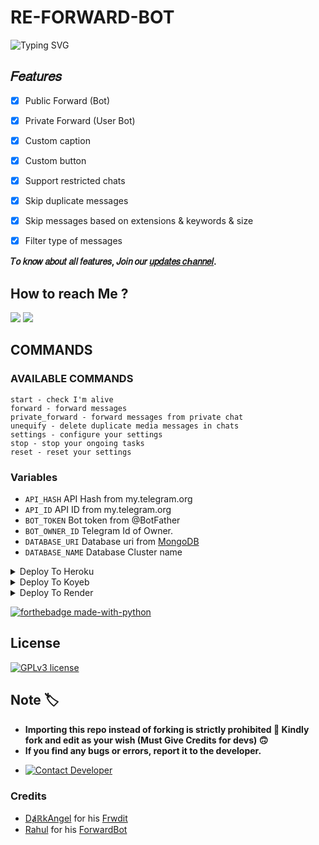 # RE-FORWARD-BOT

![Typing SVG](https://readme-typing-svg.herokuapp.com/?lines=𝑊𝑒𝑙𝑐𝑜𝑚𝑒+𝑇𝑜+RE-Forward-Bot-!;𝐶𝑟𝑒𝑎𝑡𝑒𝑑+𝑏𝑦+ʀᴀᴊᴀ+ᠰ+TɢX!;𝐴+𝑝𝑜𝑤𝑒𝑟𝑓𝑢𝑙+forward+𝐵𝑜𝑡!)



## 𝐹𝑒𝑎𝑡𝑢𝑟𝑒𝑠
- [x] Public Forward (Bot)
- [x] Private Forward (User Bot)
- [x] Custom caption
- [x] Custom button
- [x] Support restricted chats
- [x] Skip duplicate messages
- [x] Skip messages based on extensions & keywords & size
- [x] Filter type of messages


<b>𝑇𝑜 𝑘𝑛𝑜𝑤 𝑎𝑏𝑜𝑢𝑡 𝑎𝑙𝑙 𝑓𝑒𝑎𝑡𝑢𝑟𝑒𝑠, 𝐽𝑜𝑖𝑛 𝑜𝑢𝑟 <a href='https://t.me/Bullet_Updates'>𝑢𝑝𝑑𝑎𝑡𝑒𝑠 𝑐ℎ𝑎𝑛𝑛𝑒𝑙</a>.</b>

## How to reach Me ?
<a href="https://t.me/Bullet_Updates"><img src="https://img.shields.io/badge/Join-Telegram%20Channel-red.svg?logo=Telegram"></a>
<a href="https://t.me/Bullet_Updates"><img src="https://img.shields.io/badge/Join-Telegram%20Group-blue.svg?logo=telegram"></a>

## COMMANDS
### AVAILABLE COMMANDS 
```
start - check I'm alive 
forward - forward messages
private_forward - forward messages from private chat
unequify - delete duplicate media messages in chats
settings - configure your settings
stop - stop your ongoing tasks
reset - reset your settings

```

### Variables

* `API_HASH` API Hash from my.telegram.org
* `API_ID` API ID from my.telegram.org
* `BOT_TOKEN` Bot token from @BotFather
* `BOT_OWNER_ID` Telegram Id of Owner.
* `DATABASE_URI` Database uri from [MongoDB](https://cloud.mongodb.com/)
* `DATABASE_NAME` Database Cluster name

<details><summary>Deploy To Heroku</summary>
<p>
<br>
<a href="https://heroku.com/deploy?template=https://github.com/Sridhark01/Forward-bot">
  <img src="https://www.herokucdn.com/deploy/button.svg" alt="Deploy To Heroku">
</a>
</p>
</details>
<details><summary>Deploy To Koyeb</summary>
<br>
<b>The fastest way to deploy the application is to click the Deploy to Koyeb button below.</b>
<br>
<br>

[![Deploy to Koyeb](https://www.koyeb.com/static/images/deploy/button.svg)](https://app.koyeb.com/deploy?type=git&repository=github.com/maharaja91/Forward-bot&branch=main&name=reforwardbot)
</details>

<details><summary>Deploy To Render</summary>
<br>
<b>
Use these commands:
<br>
<br>
• Build Command: <code>pip3 install -U -r requirements.txt</code>
<br>
<br>
• Start Command: <code>python3 bot.py</code>
<br>
<br>
Go to https://uptimerobot.com/ and add a monitor to keep your bot alive.
<br>
<br>
Use these settings when adding a monitor:</b>
<br>
<br>
<b>Click on the below button to deploy directly to render ↓</b>
<br>
<br>
<a href="https://render.com/deploy?repo=https://github.com/maharaja91/Forward-bot/tree/main">
<img src="https://render.com/images/deploy-to-render-button.svg" alt="Deploy to Render">
</a>
</details>


[![forthebadge made-with-python](http://ForTheBadge.com/images/badges/made-with-python.svg)](https://www.python.org/)

## License
[![GPLv3 license](https://img.shields.io/badge/License-GPLv3-blue.svg)](https://github.com/maharaja91/Forward-bot/blob/main/LICENCE)


## Note 🏷️
 - <b>Importing this repo instead of forking is strictly prohibited 🚫 Kindly fork and edit as your wish (Must Give Credits for devs) 🙃</b>
 - <b>If you find any bugs or errors, report it to the developer.</b>
* [![Contact Developer](https://img.shields.io/static/v1?label=Contact+Developer&message=On+Telegram&color=critical)](https://telegram.me/maharaja_91)


### Credits
* [DⱥℝkAngel](https://github.com/Jijinr) for his [Frwdit](https://github.com/Jijinr/Frwdit)
* [Rahul](https://github.com/rahulps1000) for his [ForwardBot](https://github.com/rahulps1000/ForwardBot)
